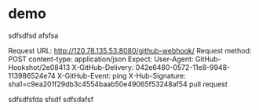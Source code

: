 # demo
sdfsdfsd
afsfsa

Request URL: http://120.78.135.53:8080/github-webhook/
Request method: POST
content-type: application/json
Expect: 
User-Agent: GitHub-Hookshot/2e08413
X-GitHub-Delivery: 042e6480-0572-11e8-9948-113986524e74
X-GitHub-Event: ping
X-Hub-Signature: sha1=c9ea201f29db3c4554baab50e49065f53248af54
pull request

sdfsdfsfda
sfsdf
sdfsdafsf
